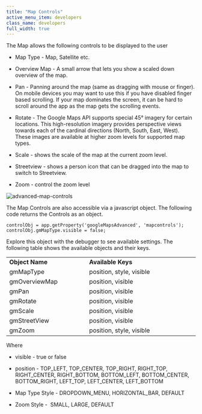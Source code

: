 ```yaml
---
title: "Map Controls"
active_menu_item: developers
class_name: developers
full_width: true
---
```



The Map allows the following controls to be displayed to the user

 - Map Type - Map, Satellite etc.

 - Overview Map - A small arrow that lets you show a scaled down overview of the map.

 - Pan - Panning around the map (same as dragging with mouse or finger). On mobile devices you may want to use this if you have disabled finger based scrolling. If your map dominates the screen, it can be hard to scroll around the app as the map gets the scrolling events.

 - Rotate - The Google Maps API supports special 45° imagery for certain locations. This high-resolution imagery provides perspective views towards each of the cardinal directions (North, South, East, West). These images are available at higher zoom levels for supported map types.

 - Scale - shows the scale of the map at the current zoom level.

 - Streetview - shows a person icon that can be dragged into the map to switch to Streetview.

 - Zoom - control the zoom level

![advanced-map-controls](/img/docs/advanced-map-controls.zoom89.png)

The Map Controls are also accessible via a javascript object. The following code returns the Controls as an object.

    controlObj = app.getProperty('googleMapsAdvanced', 'mapcontrols');
    controlObj.gmMapType.visible = false;
   

Explore this object with the debugger to see available settings. The following table shows the available objects and their keys.

<table>
<tr>
<td width="202">
  <strong>Object Name</strong>

</td>
<td width="15">
</td>
<td width="418">
  <strong>Available Keys</strong>

</td>
</tr>
<tr>
<td width="202">
gmMapType

</td>
<td width="15">
</td>
<td width="418">
position, style, visible

</td>
</tr>
<tr>
<td width="202">
gmOverviewMap

</td>
<td width="15">
</td>
<td width="418">
position, visible

</td>
</tr>
<tr>
<td width="202">
gmPan

</td>
<td width="15">
</td>
<td width="418">
position, visible

</td>
</tr>
<tr>
<td width="202">
gmRotate

</td>
<td width="15">
</td>
<td width="418">
position, visible

</td>
</tr>
<tr>
<td width="202">
gmScale

</td>
<td width="15">
</td>
<td width="418">
position, visible

</td>
</tr>
<tr>
<td width="202">
gmStreetView

</td>
<td width="15">
</td>
<td width="418">
position, visible

</td>
</tr>
<tr>
<td width="202">
gmZoom

</td>
<td width="15">
</td>
<td width="418">
position, style, visible

</td>
</tr>
</table>

Where

 - visible - true or false

 - position - TOP\_LEFT, TOP\_CENTER, TOP\_RIGHT, RIGHT\_TOP, RIGHT\_CENTER, RIGHT\_BOTTOM, BOTTOM\_LEFT, BOTTOM\_CENTER, BOTTOM\_RIGHT, LEFT\_TOP, LEFT\_CENTER, LEFT\_BOTTOM

 - Map Type Style - DROPDOWN\_MENU, HORIZONTAL\_BAR, DEFAULT

 - Zoom Style -  SMALL, LARGE, DEFAULT

